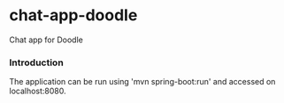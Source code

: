 # chat-app-doodle
Chat app for Doodle

### Introduction

The application can be run using 'mvn spring-boot:run' and accessed on localhost:8080.